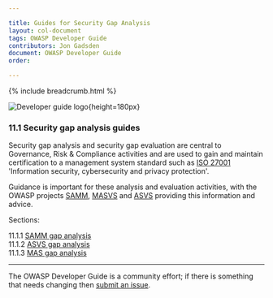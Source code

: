 ```yaml
---

title: Guides for Security Gap Analysis
layout: col-document
tags: OWASP Developer Guide
contributors: Jon Gadsden
document: OWASP Developer Guide
order:

---
```


{% include breadcrumb.html %}

![Developer guide logo](../../../assets/images/dg_logo_bbd.png "OWASP Developer Guide"){height=180px}

### 11.1 Security gap analysis guides

Security gap analysis and security gap evaluation are central to Governance, Risk & Compliance activities
and are used to gain and maintain certification to a management system standard
such as [ISO 27001][iso27001] 'Information security, cybersecurity and privacy protection'.

Guidance is important for these analysis and evaluation activities, with the OWASP projects [SAMM][samm],
[MASVS][masvs] and [ASVS][asvs] providing this information and advice.

Sections:

11.1.1 [SAMM gap analysis](#samm-gap-analysis)  
11.1.2 [ASVS gap analysis](#asvs-gap-analysis)  
11.1.3 [MAS gap analysis](#mas-gap-analysis)  

----

The OWASP Developer Guide is a community effort; if there is something that needs changing then [submit an issue][issue1301].

[asvs]: https://owasp.org/www-project-application-security-verification-standard/
[iso27001]: https://www.iso.org/standard/82875.html
[issue1301]: https://github.com/OWASP/www-project-developer-guide/issues/new?labels=enhancement&template=request.md&title=Update:%2013-security-gap-analysis/01-guides/00-toc
[masvs]: https://mas.owasp.org/MASVS/
[samm]: https://owaspsamm.org/about/

